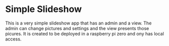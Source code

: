 # Simple Slideshow
This is a very simple slideshow app that has an admin and a view. The admin can change pictures and settings and the view presents those picures. It is created to be deployed in a raspberry pi zero and ony has local access.
